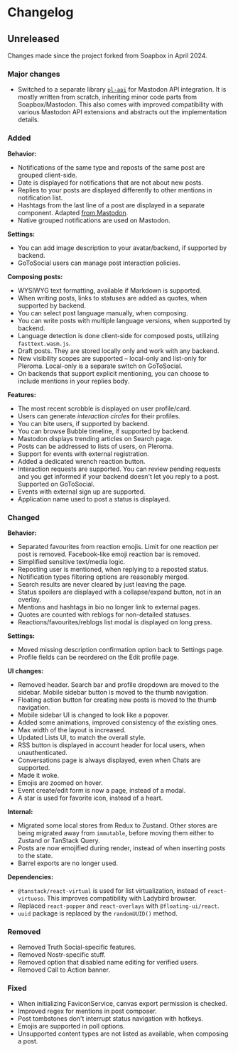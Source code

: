 # Changelog

## Unreleased

Changes made since the project forked from Soapbox in April 2024.

### Major changes

- Switched to a separate library [`pl-api`](https://github.com/mkljczk/pl-fe/tree/develop/packages/pl-api) for Mastodon API integration. It is mostly written from scratch, inheriting minor code parts from Soapbox/Mastodon. This also comes with improved compatibility with various Mastodon API extensions and abstracts out the implementation details.

### Added

**Behavior:**
- Notifications of the same type and reposts of the same post are grouped client-side.
- Date is displayed for notifications that are not about new posts.
- Replies to your posts are displayed differently to other mentions in notification list.
- Hashtags from the last line of a post are displayed in a separate component. Adapted [from Mastodon](https://github.com/mastodon/mastodon/pull/26499).
- Native grouped notifications are used on Mastodon.

**Settings:**
- You can add image description to your avatar/backend, if supported by backend.
- GoToSocial users can manage post interaction policies.

**Composing posts:**
- WYSIWYG text formatting, available if Markdown is supported.
- When writing posts, links to statuses are added as quotes, when supported by backend.
- You can select post language manually, when composing.
- You can write posts with multiple language versions, when supported by backend.
- Language detection is done client-side for composed posts, utilizing `fasttext.wasm.js`.
- Draft posts. They are stored locally only and work with any backend.
- New visibility scopes are supported – local-only and list-only for Pleroma. Local-only is a separate switch on GoToSocial.
- On backends that support explicit mentioning, you can choose to include mentions in your replies body.

**Features:**
- The most recent scrobble is displayed on user profile/card.
- Users can generate *interaction circles* for their profiles.
- You can bite users, if supported by backend.
- You can browse Bubble timeline, if supported by backend.
- Mastodon displays trending articles on Search page.
- Posts can be addressed to lists of users, on Pleroma.
- Support for events with external registration.
- Added a dedicated wrench reaction button.
- Interaction requests are supported. You can review pending requests and you get informed if your backend doesn't let you reply to a post. Supported on GoToSocial.
- Events with external sign up are supported.
- Application name used to post a status is displayed.

### Changed

**Behavior:**
- Separated favourites from reaction emojis. Limit for one reaction per post is removed. Facebook-like emoji reaction bar is removed.
- Simplified sensitive text/media logic.
- Reposting user is mentioned, when replying to a reposted status.
- Notification types filtering options are reasonably merged.
- Search results are never cleared by just leaving the page.
- Status spoilers are displayed with a collapse/expand button, not in an overlay.
- Mentions and hashtags in bio no longer link to external pages.
- Quotes are counted with reblogs for non-detailed statuses.
- Reactions/favourites/reblogs list modal is displayed on long press.

**Settings:**
- Moved missing description confirmation option back to Settings page.
- Profile fields can be reordered on the Edit profile page.

**UI changes:**
- Removed header. Search bar and profile dropdown are moved to the sidebar. Mobile sidebar button is moved to the thumb navigation.
- Floating action button for creating new posts is moved to the thumb navigation.
- Mobile sidebar UI is changed to look like a popover.
- Added some animations, improved consistency of the existing ones.
- Max width of the layout is increased.
- Updated Lists UI, to match the overall style.
- RSS button is displayed in account header for local users, when unauthenticated.
- Conversations page is always displayed, even when Chats are supported.
- Made it woke.
- Emojis are zoomed on hover.
- Event create/edit form is now a page, instead of a modal.
- A star is used for favorite icon, instead of a heart.

**Internal:**
- Migrated some local stores from Redux to Zustand. Other stores are being migrated away from `immutable`, before moving them either to Zustand or TanStack Query.
- Posts are now emojified during render, instead of when inserting posts to the state.
- Barrel exports are no longer used.

**Dependencies:**
- `@tanstack/react-virtual` is used for list virtualization, instead of `react-virtuoso`. This improves compatibility with Ladybird browser.
- Replaced `react-popper` and `react-overlays` with `@floating-ui/react`.
- `uuid` package is replaced by the `randomUUID()` method.

### Removed

- Removed Truth Social-specific features.
- Removed Nostr-specific stuff.
- Removed option that disabled name editing for verified users.
- Removed Call to Action banner.

### Fixed

- When initializing FaviconService, canvas export permission is checked.
- Improved regex for mentions in post composer.
- Post tombstones don't interrupt status navigation with hotkeys.
- Emojis are supported in poll options.
- Unsupported content types are not listed as available, when composing a post.
